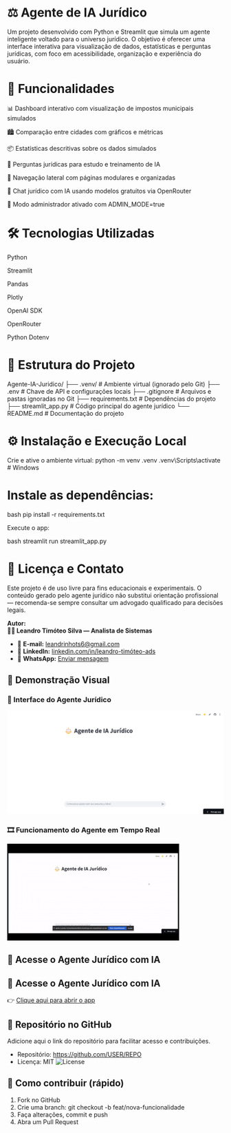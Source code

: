# ⚖️ Agente de IA Jurídico
Um projeto desenvolvido com Python e Streamlit que simula um agente inteligente voltado para o universo jurídico. O objetivo é oferecer uma interface interativa para visualização de dados, estatísticas e perguntas jurídicas, com foco em acessibilidade, organização e experiência do usuário.

# 🚀 Funcionalidades
📊 Dashboard interativo com visualização de impostos municipais simulados

🏙️ Comparação entre cidades com gráficos e métricas

📦 Estatísticas descritivas sobre os dados simulados

🧠 Perguntas jurídicas para estudo e treinamento de IA

🧭 Navegação lateral com páginas modulares e organizadas

💬 Chat jurídico com IA usando modelos gratuitos via OpenRouter

🔐 Modo administrador ativado com ADMIN_MODE=true

# 🛠️ Tecnologias Utilizadas
Python

Streamlit

Pandas

Plotly

OpenAI SDK

OpenRouter

Python Dotenv

# 📁 Estrutura do Projeto

Agente-IA-Juridico/
├── .venv/                 # Ambiente virtual (ignorado pelo Git)
├── .env                   # Chave de API e configurações locais
├── .gitignore             # Arquivos e pastas ignoradas no Git
├── requirements.txt       # Dependências do projeto
├── streamlit_app.py       # Código principal do agente jurídico
└── README.md              # Documentação do projeto

# ⚙️ Instalação e Execução Local
Crie e ative o ambiente virtual:
python -m venv .venv
.venv\Scripts\activate  # Windows

# Instale as dependências:

bash
pip install -r requirements.txt

Execute o app:

bash
streamlit run streamlit_app.py

# 📌 Licença e Contato
Este projeto é de uso livre para fins educacionais e experimentais. O conteúdo gerado pelo agente jurídico não substitui orientação profissional — recomenda-se sempre consultar um advogado qualificado para decisões legais.

**Autor:**  
**👨‍💻 Leandro Timóteo Silva — Analista de Sistemas**  
- 📧 **E-mail:** [leandrinhots6@gmail.com](mailto:leandrinhots6@gmail.com)  
- 💼 **LinkedIn:** [linkedin.com/in/leandro-timóteo-ads](https://www.linkedin.com/in/leandro-timóteo-ads)  
- 📱 **WhatsApp:** [Enviar mensagem](https://wa.me/5583987830223)

## 🎯 Demonstração Visual

### 📸 Interface do Agente Jurídico

![Captura de tela do app](imagens/Captura%20de%20tela%202025-10-19%20194953.png)

### 🎞️ Funcionamento do Agente em Tempo Real

![GIF do Agente Jurídico](videos/Agente-IA-Juridico-gif.gif)

## 🔗 Acesse o Agente Jurídico com IA

## 🔗 Acesse o Agente Jurídico com IA

👉 [Clique aqui para abrir o app](https://agente-ia-juridico-jtc2kzet7dikxxjvxsnhyz.streamlit.app/)

## 🔗 Repositório no GitHub
Adicione aqui o link do repositório para facilitar acesso e contribuições.

- Repositório: https://github.com/USER/REPO
- Licença: MIT ![License](https://img.shields.io/badge/license-MIT-blue)

## 🤝 Como contribuir (rápido)
1. Fork no GitHub
2. Crie uma branch: git checkout -b feat/nova-funcionalidade
3. Faça alterações, commit e push
4. Abra um Pull Request


















